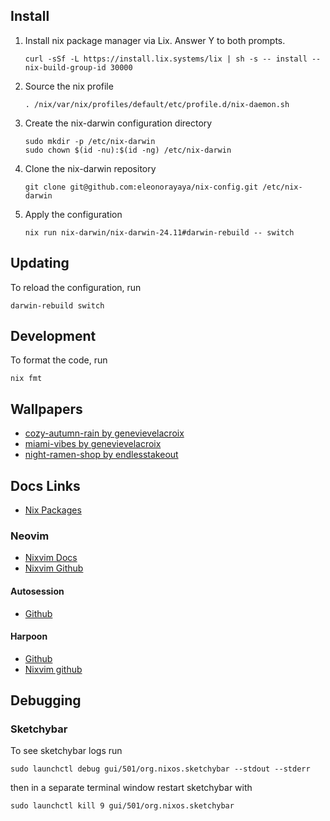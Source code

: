 ## Install

1. Install nix package manager via Lix. Answer Y to both prompts.

   ```
   curl -sSf -L https://install.lix.systems/lix | sh -s -- install --nix-build-group-id 30000
   ```

2. Source the nix profile

   ```
   . /nix/var/nix/profiles/default/etc/profile.d/nix-daemon.sh
   ```

3. Create the nix-darwin configuration directory

   ```
   sudo mkdir -p /etc/nix-darwin
   sudo chown $(id -nu):$(id -ng) /etc/nix-darwin
   ```

4. Clone the nix-darwin repository

   ```
   git clone git@github.com:eleonorayaya/nix-config.git /etc/nix-darwin
   ```

5. Apply the configuration

   ```
   nix run nix-darwin/nix-darwin-24.11#darwin-rebuild -- switch
   ```

## Updating

To reload the configuration, run

```
darwin-rebuild switch
```

## Development

To format the code, run

```
nix fmt
```

## Wallpapers

 - [cozy-autumn-rain by genevievelacroix](https://www.genevievelacroix.com/)
 - [miami-vibes by genevievelacroix](https://www.genevievelacroix.com/)
 - [night-ramen-shop by endlesstakeout](https://www.endlesstakeout.com/)


## Docs Links
 - [Nix Packages](https://search.nixos.org/packages)

### Neovim
 - [Nixvim Docs](https://nix-community.github.io/nixvim/24.11/)
 - [Nixvim Github](https://github.com/nix-community/nixvim/blob/nixos-24.11/)

#### Autosession
 - [Github](https://github.com/rmagatti/auto-session/)

#### Harpoon
 - [Github](https://github.com/ThePrimeagen/harpoon/tree/harpoon2)
 - [Nixvim github](https://github.com/nix-community/nixvim/blob/nixos-24.11/plugins/by-name/harpoon/default.nix)


## Debugging

### Sketchybar

To see sketchybar logs run
```
sudo launchctl debug gui/501/org.nixos.sketchybar --stdout --stderr
```

then in a separate terminal window restart sketchybar with 

```
sudo launchctl kill 9 gui/501/org.nixos.sketchybar
```
